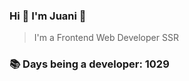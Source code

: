 ### Hi 👋 I&#39;m Juani 🦁

> I&#39;m a Frontend Web Developer SSR

### 📚 Days being a developer: 1029
